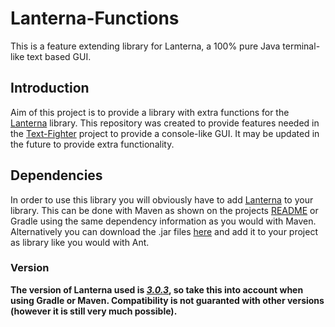 # Lanterna-Functions
This is a feature extending library for Lanterna, a 100% pure Java terminal-like text based GUI.
## Introduction
Aim of this project is to provide a library with extra functions for the [Lanterna](https://github.com/mabe02/lanterna) library. This repository was created to provide features needed in the [Text-Fighter](https://github.com/hhaslam11/Text-Fighter/graphs/contributors) project to provide a console-like GUI. It may be updated in the future to provide extra functionality.
## Dependencies
In order to use this library you will obviously have to add [Lanterna](https://github.com/mabe02/lanterna) to your library. This can be done with Maven as shown on the projects [README](https://github.com/mabe02/lanterna/blob/master/README.md) or Gradle using the same dependency information as you would with Maven. Alternatively you can download the .jar files [here](https://repo1.maven.org/maven2/com/googlecode/lanterna/lanterna/3.0.3/lanterna-3.0.3.jar) and add it to your project as library like you would with Ant.
### Version
**The version of Lanterna used is _[3.0.3](https://mvnrepository.com/artifact/com.googlecode.lanterna/lanterna/3.0.3)_, so take this into account when using Gradle or Maven. Compatibility is not guaranted with other versions (however it is still very much possible).**
